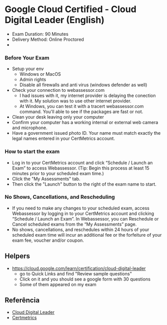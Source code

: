 
# Google Cloud Certified - Cloud Digital Leader (English)

- Exam Duration: 90 Minutes
- Delivery Method: Online Proctored
- 

### Before Your Exam
- Setup your env
  - Windows or MacOS
  - Admin rights
  - Disable all firewalls and anti virus (windows defender as well)
- Check your connection to webassessor.com
  - I had issues with it, my internet provider is delaying the conection with it. My solution was to use other internet provider.
  - At Windows, you can test it with a tracert webassessor.com command. You'll able to see if the packages are fast or not.
- Clean your desk leaving only your computer
- Confirm your computer has a working internal or external web camera and microphone.
- Have a government issued photo ID. Your name must match exactly the legal names entered in your CertMetrics account.

### How to start the exam
- Log in to your CertMetrics account and click “Schedule / Launch an Exam” to access Webassessor. (Tip: Begin this process at least 15 minutes prior to your scheduled exam time.)
- Click the "My Assessments" tab.
- Then click the "Launch" button to the right of the exam name to start.

### No Shows, Cancellations, and Rescheduling

- If you need to make any changes to your scheduled exam, access Webassessor by logging in to your CertMetrics account and clicking “Schedule / Launch an Exam”. In Webassessor, you can Reschedule or Cancel scheduled exams from the “My Assessments” page.
- No shows, cancellations, and reschedules within 24 hours of your scheduled exam time will incur an additional fee or the forfeiture of your exam fee, voucher and/or coupon.

## Helpers

- https://cloud.google.com/learn/certification/cloud-digital-leader
  - go to Quick Links and find "Review sample questions"
  - Click on it and you should see a google form with 30 questions
  - Some of them appeared on my exam



## Referência

 - [Cloud Digital Leader](https://cloud.google.com/learn/certification/cloud-digital-leader)
 - [Certmetrics](https://cp.certmetrics.com/google/en/login)

